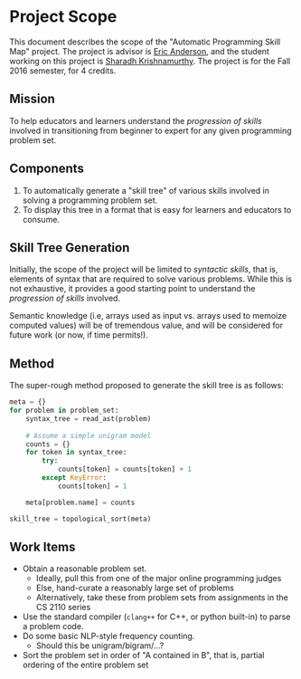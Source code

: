 Project Scope
====

This document describes the scope of the "Automatic Programming Skill Map" project. The project is advisor is [Eric Anderson](http://www.cs.cornell.edu/~eland/), and the student working on this project is [Sharadh Krishnamurthy](https://github.com/Sharadh). The project is for the Fall 2016 semester, for 4 credits.

## Mission
To help educators and learners understand the *progression of skills* involved in transitioning from beginner to expert for any given programming problem set.

## Components
1. To automatically generate a "skill tree" of various skills involved in solving a programming problem set.
2. To display this tree in a format that is easy for learners and educators to consume.

## Skill Tree Generation
Initially, the scope of the project will be limited to *syntactic skills*, that is, elements of syntax that are required to solve various problems. While this is not exhaustive, it provides a good starting point to understand the *progression of skills* involved.

Semantic knowledge (i.e, arrays used as input vs. arrays used to memoize computed values) will be of tremendous value, and will be considered for future work (or now, if time permits!).

## Method
The super-rough method proposed to generate the skill tree is as follows:
```py
meta = {}
for problem in problem_set:
    syntax_tree = read_ast(problem)
    
    # Assume a simple unigram model
    counts = {}
    for token in syntax_tree:
        try:
            counts[token] = counts[token] + 1
        except KeyError:
            counts[token] = 1

    meta[problem.name] = counts

skill_tree = topological_sort(meta)
```

## Work Items
* Obtain a reasonable problem set.
    + Ideally, pull this from one of the  major online programming judges
    + Else, hand-curate a reasonably large set of problems
    + Alternatively, take these from problem sets from assignments in the CS 2110 series
* Use the standard compiler (`clang++` for C++, or python built-in) to parse a problem code.
* Do some basic NLP-style frequency counting.
    - Should this be unigram/bigram/...?
* Sort the problem set in order of "A contained in B", that is, partial ordering of the entire problem set



